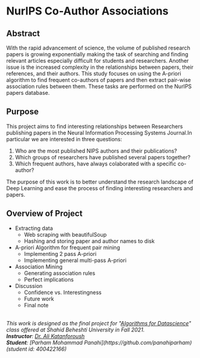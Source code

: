 # NurIPS Co-Author Associations

## Abstract
With the rapid advancement of science, the volume of published research papers is growing exponentially making the task of searching and finding relevant articles especially difficult for students and researchers. Another issue is the increased complexity in the relationships between papers, their references, and their authors. This study focuses on using the A-priori algorithm to find frequent co-authors of papers and then extract pair-wise association rules between them. These tasks are performed on the NurIPS papers database. 

## Purpose 
This project aims to find interesting relationships between Researchers publishing papers in the Neural Information Processing Systems Journal.In particular we are interested in three questions:
  1. Who are the most published NIPS authors and their publications?
  2. Which groups of researchers have published several papers together?
  3. Which frequent authors, have always colaborated with a specific co-author?

The purpose of this work is to better understand the research landscape of Deep Learning and ease the process of finding interesting researchers and papers.


## Overview of Project
 * Extracting data
    - Web scraping with beautifulSoup
    - Hashing and storing paper and author names to disk
 * A-priori Algorithm for frequent pair mining
    - Implementing 2 pass A-priori
    - Implementing general multi-pass A-priori
 * Association Mining
    - Generating association rules
    - Perfect implications
 * Discussion
    - Confidence vs. Interestingness
    - Future work
    - Final note


 <em>
 </br>
This work is designed as the final project for "<a href="https://github.com/panahiparham/Algorithms-for-Data-Science-at-SBU">Algorithms for Datascience</a>" class offered at Shahid Beheshti University in Fall 2021.</br>
<b>Instructor</b>: <a href="http://facultymembers.sbu.ac.ir/katanforoush/">Dr. Ali Katanforoush</a></br>
<b>Student</b>: [Parham Mohammad Panahi](https://github.com/panahiparham) (student id: 400422166)
 </em>
